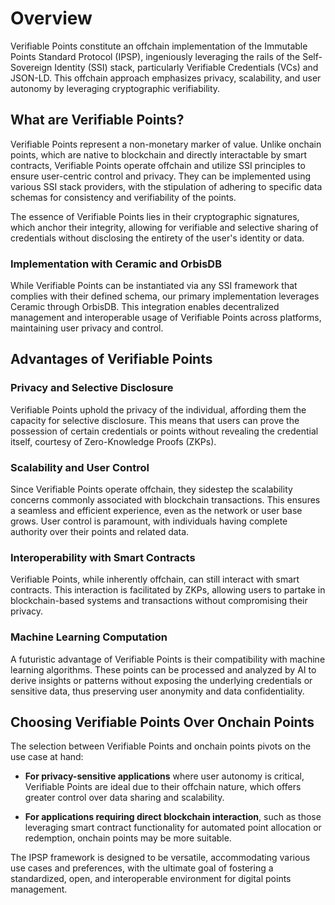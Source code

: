 # Overview

Verifiable Points constitute an offchain implementation of the Immutable Points Standard Protocol (IPSP), ingeniously leveraging the rails of the Self-Sovereign Identity (SSI) stack, particularly Verifiable Credentials (VCs) and JSON-LD. This offchain approach emphasizes privacy, scalability, and user autonomy by leveraging cryptographic verifiability.

## What are Verifiable Points?

Verifiable Points represent a non-monetary marker of value. Unlike onchain points, which are native to blockchain and directly interactable by smart contracts, Verifiable Points operate offchain and utilize SSI principles to ensure user-centric control and privacy. They can be implemented using various SSI stack providers, with the stipulation of adhering to specific data schemas for consistency and verifiability of the points.

The essence of Verifiable Points lies in their cryptographic signatures, which anchor their integrity, allowing for verifiable and selective sharing of credentials without disclosing the entirety of the user's identity or data.

### Implementation with Ceramic and OrbisDB

While Verifiable Points can be instantiated via any SSI framework that complies with their defined schema, our primary implementation leverages Ceramic through OrbisDB. This integration enables decentralized management and interoperable usage of Verifiable Points across platforms, maintaining user privacy and control.

## Advantages of Verifiable Points

### Privacy and Selective Disclosure

Verifiable Points uphold the privacy of the individual, affording them the capacity for selective disclosure. This means that users can prove the possession of certain credentials or points without revealing the credential itself, courtesy of Zero-Knowledge Proofs (ZKPs).

### Scalability and User Control

Since Verifiable Points operate offchain, they sidestep the scalability concerns commonly associated with blockchain transactions. This ensures a seamless and efficient experience, even as the network or user base grows. User control is paramount, with individuals having complete authority over their points and related data.

### Interoperability with Smart Contracts

Verifiable Points, while inherently offchain, can still interact with smart contracts. This interaction is facilitated by ZKPs, allowing users to partake in blockchain-based systems and transactions without compromising their privacy.

### Machine Learning Computation

A futuristic advantage of Verifiable Points is their compatibility with machine learning algorithms. These points can be processed and analyzed by AI to derive insights or patterns without exposing the underlying credentials or sensitive data, thus preserving user anonymity and data confidentiality.

## Choosing Verifiable Points Over Onchain Points

The selection between Verifiable Points and onchain points pivots on the use case at hand:

- **For privacy-sensitive applications** where user autonomy is critical, Verifiable Points are ideal due to their offchain nature, which offers greater control over data sharing and scalability.
  
- **For applications requiring direct blockchain interaction**, such as those leveraging smart contract functionality for automated point allocation or redemption, onchain points may be more suitable.

The IPSP framework is designed to be versatile, accommodating various use cases and preferences, with the ultimate goal of fostering a standardized, open, and interoperable environment for digital points management.

